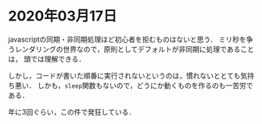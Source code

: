 # 2020年03月17日 


javascriptの同期・非同期処理ほど初心者を拒むものはないと思う．
ミリ秒を争うレンダリングの世界なので，原則としてデフォルトが非同期に処理であることは，
頭では理解できる．


しかし，コードが書いた順番に実行されないというのは，慣れないととても気持ち悪い．
しかも，`sleep`関数もないので，どうにか動くものを作るのも一苦労である．


年に3回ぐらい，この件で発狂している．